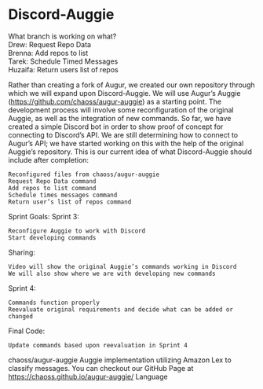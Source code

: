 # Discord-Auggie
What branch is working on what?  
Drew: Request Repo Data   
Brenna: Add repos to list  
Tarek: Schedule Timed Messages  
Huzaifa: Return users list of repos  

Rather than creating a fork of Augur, we created our own repository through which we will expand upon Discord-Auggie. We will use Augur’s Auggie (https://github.com/chaoss/augur-auggie) as a starting point. The development process will involve some reconfiguration of the original Auggie, as well as the integration of new commands. So far, we have created a simple Discord bot in order to show proof of concept for connecting to Discord’s API. We are still determining how to connect to Augur’s API; we have started working on this with the help of the original Auggie’s repository. This is our current idea of what Discord-Auggie should include after completion:

    Reconfigured files from chaoss/augur-auggie
    Request Repo Data command
    Add repos to list command
    Schedule times messages command
    Return user’s list of repos command

Sprint Goals:
Sprint 3:

    Reconfigure Auggie to work with Discord
    Start developing commands

Sharing: 

    Video will show the original Auggie’s commands working in Discord
    We will also show where we are with developing new commands

Sprint 4:

    Commands function properly
    Reevaluate original requirements and decide what can be added or changed

Final Code:

    Update commands based upon reevaluation in Sprint 4

chaoss/augur-auggie
Auggie implementation utilizing Amazon Lex to classify messages. You can checkout our GitHub Page at https://chaoss.github.io/augur-auggie/
Language

